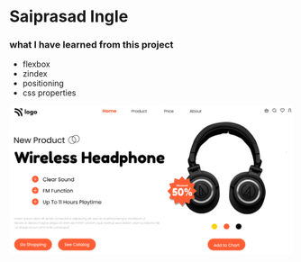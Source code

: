 # Saiprasad Ingle


### what I have learned from this project

- flexbox
- zindex
- positioning
- css properties


![image](thumbnail.png)
